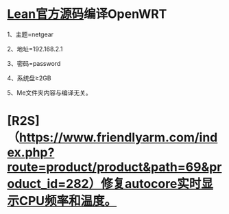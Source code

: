 # [Lean官方源码](https://github.com/coolsnowwolf/lede)编译OpenWRT

1、主题=netgear

2、地址=192.168.2.1

3、密码=password

4、系统盘≥2GB

5、Me文件夹内容与编译无关。

# [R2S]（https://www.friendlyarm.com/index.php?route=product/product&path=69&product_id=282）修复autocore实时显示CPU频率和温度。

